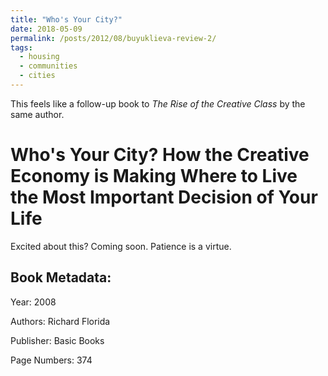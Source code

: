 ```yaml
---
title: "Who's Your City?"
date: 2018-05-09
permalink: /posts/2012/08/buyuklieva-review-2/
tags:
  - housing
  - communities
  - cities
---
```


This feels like a follow-up book to *The Rise of the Creative Class* by the same author.

Who's Your City? How the Creative Economy is Making Where to Live the Most Important Decision of Your Life
======

Excited about this? Coming soon. Patience is a virtue.  


Book Metadata:
------
Year: 2008

Authors: Richard Florida

Publisher: Basic Books

Page Numbers: 374
